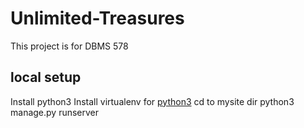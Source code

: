 # Unlimited-Treasures
This project is for DBMS 578

## local setup
Install python3
Install virtualenv for [python3](https://gist.github.com/Geoyi/d9fab4f609e9f75941946be45000632b)
cd to mysite dir
python3 manage.py runserver

